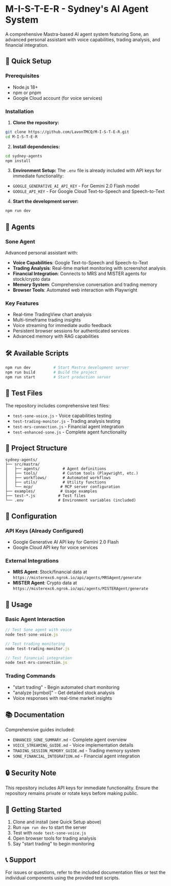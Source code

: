 # M-I-S-T-E-R - Sydney's AI Agent System

A comprehensive Mastra-based AI agent system featuring Sone, an advanced personal assistant with voice capabilities, trading analysis, and financial integration.

## 🚀 Quick Setup

### Prerequisites
- Node.js 18+ 
- npm or pnpm
- Google Cloud account (for voice services)

### Installation

1. **Clone the repository:**
```bash
git clone https://github.com/LavonTMCQ/M-I-S-T-E-R.git
cd M-I-S-T-E-R
```

2. **Install dependencies:**
```bash
cd sydney-agents
npm install
```

3. **Environment Setup:**
The `.env` file is already included with API keys for immediate functionality:
- `GOOGLE_GENERATIVE_AI_API_KEY` - For Gemini 2.0 Flash model
- `GOOGLE_API_KEY` - For Google Cloud Text-to-Speech and Speech-to-Text

4. **Start the development server:**
```bash
npm run dev
```

## 🤖 Agents

### Sone Agent
Advanced personal assistant with:
- **Voice Capabilities**: Google Text-to-Speech and Speech-to-Text
- **Trading Analysis**: Real-time market monitoring with screenshot analysis
- **Financial Integration**: Connects to MRS and MISTER agents for stock/crypto data
- **Memory System**: Comprehensive conversation and trading memory
- **Browser Tools**: Automated web interaction with Playwright

### Key Features
- Real-time TradingView chart analysis
- Multi-timeframe trading insights
- Voice streaming for immediate audio feedback
- Persistent browser sessions for authenticated services
- Advanced memory with RAG capabilities

## 🛠 Available Scripts

```bash
npm run dev          # Start Mastra development server
npm run build        # Build the project
npm run start        # Start production server
```

## 🧪 Test Files

The repository includes comprehensive test files:
- `test-sone-voice.js` - Voice capabilities testing
- `test-trading-monitor.js` - Trading analysis testing
- `test-mrs-connection.js` - Financial agent integration
- `test-enhanced-sone.js` - Complete agent functionality

## 📁 Project Structure

```
sydney-agents/
├── src/mastra/
│   ├── agents/          # Agent definitions
│   ├── tools/           # Custom tools (Playwright, etc.)
│   ├── workflows/       # Automated workflows
│   ├── utils/           # Utility functions
│   └── mcp/            # MCP server configuration
├── examples/           # Usage examples
├── test-*.js          # Test files
└── .env               # Environment variables (included)
```

## 🔧 Configuration

### API Keys (Already Configured)
- Google Generative AI API key for Gemini 2.0 Flash
- Google Cloud API key for voice services

### External Integrations
- **MRS Agent**: Stock/financial data at `https://misterexc6.ngrok.io/api/agents/MRSAgent/generate`
- **MISTER Agent**: Crypto data at `https://misterexc6.ngrok.io/api/agents/MISTERAgent/generate`

## 🎯 Usage

### Basic Agent Interaction
```javascript
// Test Sone agent with voice
node test-sone-voice.js

// Test trading monitoring
node test-trading-monitor.js

// Test financial integration
node test-mrs-connection.js
```

### Trading Commands
- "start trading" - Begin automated chart monitoring
- "analyze [symbol]" - Get detailed stock analysis
- Voice responses with real-time market insights

## 📚 Documentation

Comprehensive guides included:
- `ENHANCED_SONE_SUMMARY.md` - Complete agent overview
- `VOICE_STREAMING_GUIDE.md` - Voice implementation details
- `TRADING_SESSION_MEMORY_GUIDE.md` - Trading memory system
- `SONE_FINANCIAL_INTEGRATION.md` - Financial agent integration

## 🔒 Security Note

This repository includes API keys for immediate functionality. Ensure the repository remains private or rotate keys before making public.

## 🚀 Getting Started

1. Clone and install (see Quick Setup above)
2. Run `npm run dev` to start the server
3. Test with `node test-sone-voice.js`
4. Open browser tools for trading analysis
5. Say "start trading" to begin monitoring

## 📞 Support

For issues or questions, refer to the included documentation files or test the individual components using the provided test scripts.
